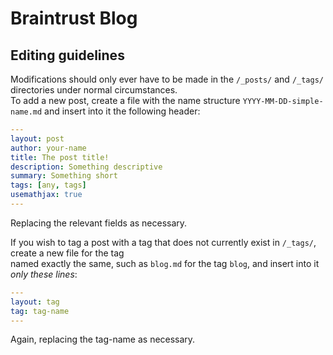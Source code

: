 # Braintrust Blog

## Editing guidelines
Modifications should only ever have to be made in the `/_posts/` and `/_tags/` directories under normal circumstances.  
To add a new post, create a file with the name structure `YYYY-MM-DD-simple-name.md` and insert into it the following header:
```yaml
---
layout: post
author: your-name
title: The post title!
description: Something descriptive
summary: Something short
tags: [any, tags]
usemathjax: true
---
```
Replacing the relevant fields as necessary.

If you wish to tag a post with a tag that does not currently exist in `/_tags/`, create a new file for the tag  
named exactly the same, such as `blog.md` for the tag `blog`, and insert into it *only these lines*:

```yaml
---
layout: tag
tag: tag-name
---
```
Again, replacing the tag-name as necessary.